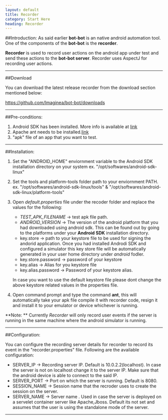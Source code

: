 ```yaml
---
layout: default
title: Recorder
category: Start Here
heading: Recorder
---
```

##Introduction:
As said earlier **bot-bot** is an native android automation tool. One of the components of the **bot-bot** is the **recorder**.

**Recorder** is used to record user actions on the android app under test and send these actions to the **bot-bot server**.
Recorder uses AspectJ for recording user actions.

-----------
##Download

You can download the latest release recorder from the download section mentioned below:

https://github.com/Imaginea/bot-bot/downloads

----------
##Pre-conditions:

1. Android SDK has been installed. More info is available at [link](http://developer.android.com/sdk/installing.html)
2. Apache ant needs to be installed.[link](http://ant.apache.org/)
3. "apk" file of an app that you want to test.

-----------
##Installation:

1. Set the "ANDROID_HOME" enviornment variable to the Android SDK installation directory on your system ex. "/opt/softwares/android-sdk-linux"
2. Set the tools and platform-tools folder path to your enviornment PATH. ex. "/opt/softwares/android-sdk-linux/tools" & "/opt/softwares/android-sdk-linux/platform-tools"
3. Open *default.properties* file under the recoder folder and replace the values for the following:
	- *TEST_APK_FILENAME* -> test apk file path.
 	- *ANDROID_VERSION* -> The version of the android platform that you had downloaded using android sdk. This can be found out by going to the platforms under your **Android SDK** installation directory.
	- key.store -> path to your keystore file to be used for signing the andorid application. Once you had installed Androdi SDK and configured a simulator this key store file will be automatically generated in your user home directory under *android* fodler.
	- key.store.password -> password of your keystore
	- key.alias -> Alias for you keystore file
	- key.alias.password -> Password of your keystore alias.
 
	In case you want to use the default keystore file please dont change the above keystore related values in the properties file.

4. Open command prompt and type the command **ant**, this will automatically take your apk file compile it with recorder code, resign it and install it to your emulator or device whichever is running.

**Note: ** Currently *Recorder* will only record user events if the server is running in the same machine where the android simulator is running.

---------
##Configuration:

You can configure the recording server details for recorder to record its event in the "recorder.properties" file.
Following are the available configuration:

- SERVER_IP -> Recording server IP. Default is 10.0.2.2(localhost). In case the server is not on localhost change it to the server IP. Make sure that the android device is able to connect to the said IP.
- SERVER_PORT -> Port on which the server is running. Default is 8080.
- SESSION_NAME -> Session name that the recroder uses to create the session on the server.
- SERVER_NAME -> Server name . Used in case the server is deployed on a servelet container server like Apache,Jboss. Default its not set and assumes that the user is using the standalone mode of the server.

-----------------

